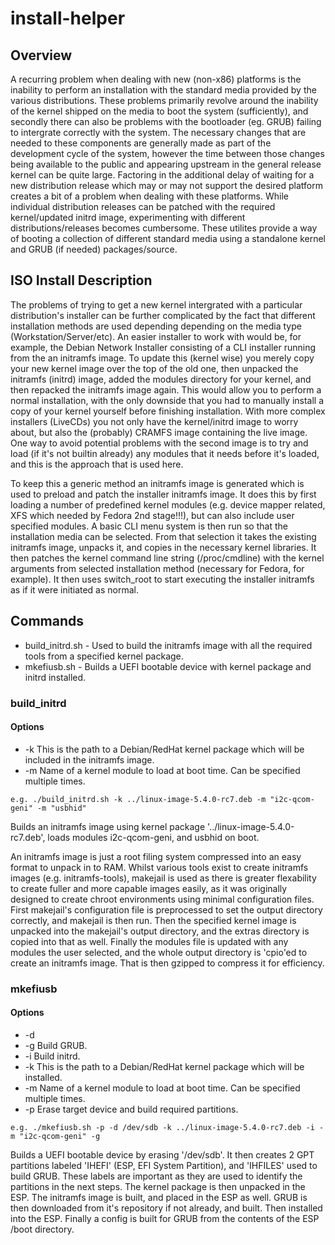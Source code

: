 # install-helper

## Overview
A recurring problem when dealing with new (non-x86) platforms is the inability to perform an installation with the standard media provided by the various distributions. These problems primarily revolve around the inability of the kernel shipped on the media to boot the system (sufficiently), and secondly there can also be problems with the bootloader (eg. GRUB) failing to intergrate correctly with the system. The necessary changes that are needed to these components are generally made as part of the development cycle of the system, however the time between those changes being available to the public and appearing upstream in the general release kernel can be quite large. Factoring in the additional delay of waiting for a new distribution release which may or may not support the desired platform creates a bit of a problem when dealing with these platforms. While individual distribution releases can be patched with the required kernel/updated initrd image, experimenting with different distributions/releases becomes cumbersome. These utilites provide a way of booting a collection of different standard media using a standalone kernel and GRUB (if needed) packages/source.

## ISO Install Description
The problems of trying to get a new kernel intergrated with a particular distribution's installer can be further complicated by the fact that different installation methods are used depending depending on the media type (Workstation/Server/etc). An easier installer to work with would be, for example, the Debian Network Installer consisting of a CLI installer running from the an initramfs image. To update this (kernel wise) you merely copy your new kernel image over the top of the old one, then unpacked the initramfs (initrd) image, added the modules directory for your kernel, and then repacked the initramfs image again. This would allow you to perform a normal installation, with the only downside that you had to manually install a copy of your kernel yourself before finishing installation. With more complex installers (LiveCDs) you not only have the kernel/initrd image to worry about, but also the (probably) CRAMFS image containing the live image. One way to avoid potential problems with the second image is to try and load (if it's not builtin already) any modules that it needs before it's loaded, and this is the approach that is used here.

To keep this a generic method an initramfs image is generated which is used to preload and patch the installer initramfs image. It does this by first loading a number of predefined kernel modules (e.g. device mapper related, XFS which needed by Fedora 2nd stage!!!), but can also include user specified modules. A basic CLI menu system is then run so that the installation media can be selected. From that selection it takes the existing initramfs image, unpacks it, and copies in the necessary kernel libraries. It then patches the kernel command line string (/proc/cmdline) with the kernel arguments from selected installation method (necessary for Fedora, for example). It then uses switch_root to start executing the installer initramfs as if it were initiated as normal.

## Commands

* build_initrd.sh - Used to build the initramfs image with all the required tools from a specified kernel package.
* mkefiusb.sh - Builds a UEFI bootable device with kernel package and initrd installed.

### build_initrd
#### Options
* -k <path to kernel package> This is the path to a Debian/RedHat kernel package which will be included in the initramfs image.
* -m <kernel module name> Name of a kernel module to load at boot time. Can be specified multiple times.

`e.g. ./build_initrd.sh -k ../linux-image-5.4.0-rc7.deb -m "i2c-qcom-geni" -m "usbhid"`

Builds an initramfs image using kernel package '../linux-image-5.4.0-rc7.deb', loads modules i2c-qcom-geni, and usbhid on boot.

An initramfs image is just a root filing system compressed into an easy format to unpack in to RAM. Whilst various tools exist to create initramfs images (e.g. initramfs-tools), makejail is used as there is greater flexability to create fuller and more capable images easily, as it was originally designed to create chroot environments using minimal configuration files. First makejail's configuration file is preprocessed to set the output directory correctly, and makejail is then run. Then the specified kernel image is unpacked into the makejail's output directory, and the extras directory is copied into that as well. Finally the modules file is updated with any modules the user selected, and the whole output directory is 'cpio'ed to create an initramfs image. That is then gzipped to compress it for efficiency.

### mkefiusb
#### Options
* -d <device path>
* -g Build GRUB.
* -i Build initrd.
* -k <path to kernel package> This is the path to a Debian/RedHat kernel package which will be installed.
* -m <kernel module name> Name of a kernel module to load at boot time. Can be specified multiple times.
* -p Erase target device and build required partitions.

`e.g. ./mkefiusb.sh -p -d /dev/sdb -k ../linux-image-5.4.0-rc7.deb -i -m "i2c-qcom-geni" -g`

Builds a UEFI bootable device by erasing '/dev/sdb'. It then creates 2 GPT partitions labeled 'IHEFI' (ESP, EFI System Partition), and 'IHFILES' used to build GRUB. These labels are important as they are used to identify the partitions in the next steps. The kernel package is then unpacked in the ESP. The initramfs image is built, and placed in the ESP as well. GRUB is then downloaded from it's repository if not already, and built. Then installed into the ESP. Finally a config is built for GRUB from the contents of the ESP /boot directory. 
